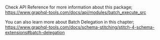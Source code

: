 Check API Reference for more information about this package;
https://www.graphql-tools.com/docs/api/modules/batch_execute_src

You can also learn more about Batch Delegation in this chapter;
https://www.graphql-tools.com/docs/schema-stitching/stitch-4-schema-extensions#batch-delegation

